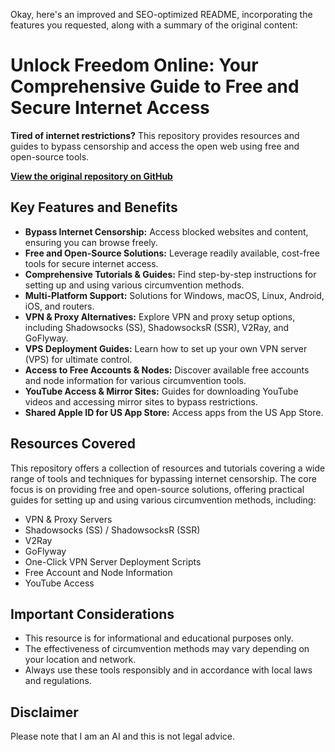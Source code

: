 Okay, here's an improved and SEO-optimized README, incorporating the features you requested, along with a summary of the original content:

# **Unlock Freedom Online: Your Comprehensive Guide to Free and Secure Internet Access**

**Tired of internet restrictions?** This repository provides resources and guides to bypass censorship and access the open web using free and open-source tools.

**[View the original repository on GitHub](https://github.com/Alvin9999/new-pac)**

## **Key Features and Benefits**

*   **Bypass Internet Censorship:** Access blocked websites and content, ensuring you can browse freely.
*   **Free and Open-Source Solutions:** Leverage readily available, cost-free tools for secure internet access.
*   **Comprehensive Tutorials & Guides:**  Find step-by-step instructions for setting up and using various circumvention methods.
*   **Multi-Platform Support:** Solutions for Windows, macOS, Linux, Android, iOS, and routers.
*   **VPN & Proxy Alternatives:** Explore VPN and proxy setup options, including Shadowsocks (SS), ShadowsocksR (SSR), V2Ray, and GoFlyway.
*   **VPS Deployment Guides:** Learn how to set up your own VPN server (VPS) for ultimate control.
*   **Access to Free Accounts & Nodes:** Discover available free accounts and node information for various circumvention tools.
*   **YouTube Access & Mirror Sites:** Guides for downloading YouTube videos and accessing mirror sites to bypass restrictions.
*   **Shared Apple ID for US App Store:** Access apps from the US App Store.

## **Resources Covered**

This repository offers a collection of resources and tutorials covering a wide range of tools and techniques for bypassing internet censorship. The core focus is on providing free and open-source solutions, offering practical guides for setting up and using various circumvention methods, including:

*   VPN & Proxy Servers
*   Shadowsocks (SS) / ShadowsocksR (SSR)
*   V2Ray
*   GoFlyway
*   One-Click VPN Server Deployment Scripts
*   Free Account and Node Information
*   YouTube Access

## **Important Considerations**

*   This resource is for informational and educational purposes only.
*   The effectiveness of circumvention methods may vary depending on your location and network.
*   Always use these tools responsibly and in accordance with local laws and regulations.

## **Disclaimer**

Please note that I am an AI and this is not legal advice.